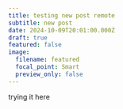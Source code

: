 ```yaml
---
title: testing new post remote
subtitle: new post
date: 2024-10-09T20:01:00.000Z
draft: true
featured: false
image:
  filename: featured
  focal_point: Smart
  preview_only: false
---
```

trying it here

